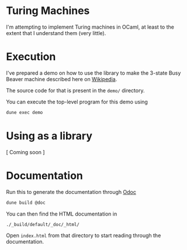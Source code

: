 # Turing Machines

I'm attempting to implement Turing machines in OCaml, at least to the extent
that I understand them (very little).


# Execution

I've prepared a demo on how to use the library to make the 3-state Busy Beaver
machine described here on [Wikipedia](https://en.wikipedia.org/wiki/Turing_machine#Formal_definition).

The source code for that is present in the `demo/` directory.

You can execute the top-level program for this demo using
```bash
dune exec demo
```


# Using as a library

[ Coming soon ]


# Documentation

Run this to generate the documentation through [Odoc](https://github.com/ocaml/odoc)
```bash
dune build @doc
```

You can then find the HTML documentation in
```
./_build/default/_doc/_html/
```

Open `index.html` from that directory to start reading through the documentation.

